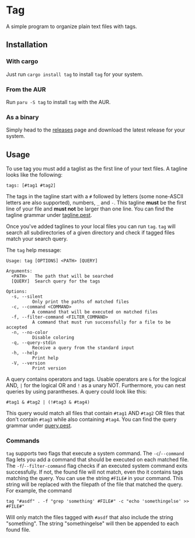 # Tag

A simple program to organize plain text files with tags.

## Installation

### With cargo

Just run `cargo install tag` to install `tag` for your system.

### From the AUR

Run `paru -S tag` to install `tag` with the AUR.

### As a binary

Simply head to the [releases](https://github.com/miampf/tag/releases) page and download the latest release for your system.

## Usage

To use tag you must add a taglist as the first line of your text files. A tagline looks like the following:

```
tags: [#tag1 #tag2]
```

The tags in the tagline start with a `#` followed by letters (some none-ASCII letters are also supported), numbers, `_` and `-`. This tagline **must** be the first line of your file and **must not** be larger than one line. You can find the tagline grammar under [tagline.pest](./tagline.pest).

Once you've added taglines to your local files you can run `tag`. `tag` will search all subdirectories of a given directory and check if tagged files match your search query.

The `tag` help message:

```
Usage: tag [OPTIONS] <PATH> [QUERY]

Arguments:
  <PATH>   The path that will be searched
  [QUERY]  Search query for the tags

Options:
  -s, --silent
          Only print the paths of matched files
  -c, --command <COMMAND>
          A command that will be executed on matched files
  -f, --filter-command <FILTER_COMMAND>
          A command that must run successfully for a file to be accepted
  -n, --no-color
          Disable coloring
  -q, --query-stdin
          Receive a query from the standard input
  -h, --help
          Print help
  -V, --version
          Print version
```

A query contains operators and tags. Usable operators are `&` for the logical AND, `|` for the logical OR and `!` as a unary NOT. Furthermore, you can nest queries by using parantheses. A query could look like this:

```
#tag1 & #tag2 | (!#tag3 & #tag4)
```

This query would match all files that contain `#tag1` AND `#tag2` OR files that don't contain `#tag3` while also containing `#tag4`. You can find the query grammar under [query.pest](./query.pest).

### Commands

`tag` supports two flags that execute a system command. The `-c`/`--command` flag lets you add a command that should be executed on each matched file. The `-f`/`--filter-command` flag checks if an executed system command exits successfully. If not, the found file will not match, even tho it contains tags matching the query. You can use the string `#FILE#` in your command. This string will be replaced with the filepath of the file that matched the query. For example, the command

```
tag "#asdf" . -f "grep 'something' #FILE#" -c "echo 'somethingelse' >> #FILE#"
```

Will only match the files tagged with `#asdf` that also include the string "something". The string "somethingelse" will then be appended to each found file.
